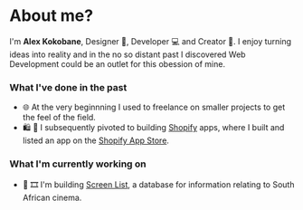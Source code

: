 # About me?
I'm  **Alex Kokobane**, Designer 🎨, Developer 💻 and Creator 🎥. I enjoy turning ideas into reality and in the no so distant past I discovered Web Development could be an outlet for this obession of mine.

### What I've done in the past
- 🌐 At the very beginnning I used to freelance on smaller projects to get the feel of the field.
- 🛍 🛒 I subsequently pivoted to building [Shopify](https://github.com/shopify) apps, where I built and listed an app on the [Shopify App Store](https://apps.shopify.com/windfall).

### What I'm currently working on
- 🎥 🎞 I'm building [Screen List](https://screenlist.co.za), a database for information relating to South African cinema.
